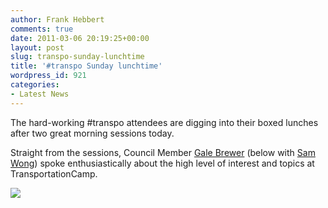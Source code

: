 ```yaml
---
author: Frank Hebbert
comments: true
date: 2011-03-06 20:19:25+00:00
layout: post
slug: transpo-sunday-lunchtime
title: '#transpo Sunday lunchtime'
wordpress_id: 921
categories:
- Latest News
---
```


The hard-working #transpo attendees are digging into their boxed lunches after two great morning sessions today.

Straight from the sessions, Council Member [Gale Brewer](http://council.nyc.gov/d6/html/members/home.shtml) (below with [Sam Wong](https://twitter.com/#!/samjwong)) spoke enthusiastically about the high level of interest and topics at TransportationCamp.

[![](http://transportationcamp.org/wp-content/uploads/2011/03/IMG_3036-1024x768.jpg)](http://transportationcamp.org/wp-content/uploads/2011/03/IMG_3036.jpg)
